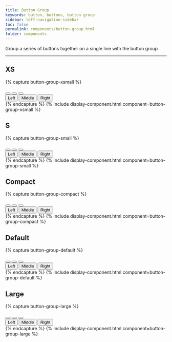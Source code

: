 ```yaml
---
title: Button Group
keywords: button, buttons, button group
sidebar: left-navigation-sidebar
toc: false
permalink: components/button-group.html
folder: components
---
```


Group a series of buttons together on a single line with the button group

<hr>

## XS
{% capture button-group-xsmall %}
<div class="fd-button-group" role="group" aria-label="Group label">
  <button class=" fd-button--grouped fd-button--xs sap-icon--survey"></button>
  <button class=" fd-button--grouped fd-button--xs sap-icon--pie-chart" aria-pressed="true"></button>
  <button class=" fd-button--grouped fd-button--xs sap-icon--pool"></button>
</div>

<div class="fd-button-group" role="group" aria-label="Group label">
  <button class=" fd-button--grouped fd-button--xs" aria-pressed="true">Left</button>
  <button class=" fd-button--grouped fd-button--xs">Middle</button>
  <button class=" fd-button--grouped fd-button--xs">Right</button>
</div>
{% endcapture %}
{% include display-component.html component=button-group-xsmall %}

## S
{% capture button-group-small %}
<div class="fd-button-group" role="group" aria-label="Group label">
  <button class=" fd-button--grouped fd-button--s sap-icon--survey"></button>
  <button class=" fd-button--grouped fd-button--s sap-icon--pie-chart" aria-pressed="true"></button>
  <button class=" fd-button--grouped fd-button--s sap-icon--pool"></button>
</div>

<div class="fd-button-group" role="group" aria-label="Group label">
  <button class=" fd-button--grouped fd-button--s" aria-pressed="true">Left</button>
  <button class=" fd-button--grouped fd-button--s">Middle</button>
  <button class=" fd-button--grouped fd-button--s">Right</button>
</div>
{% endcapture %}
{% include display-component.html component=button-group-small %}

## Compact
{% capture button-group-compact %}
<div class="fd-button-group" role="group" aria-label="Group label">
  <button class=" fd-button--grouped fd-button--compact sap-icon--survey"></button>
  <button class=" fd-button--grouped fd-button--compact sap-icon--pie-chart" aria-pressed="true"></button>
  <button class=" fd-button--grouped fd-button--compact sap-icon--pool"></button>
</div>

<div class="fd-button-group" role="group" aria-label="Group label">
  <button class=" fd-button--grouped fd-button--compact" aria-pressed="true">Left</button>
  <button class=" fd-button--grouped fd-button--compact">Middle</button>
  <button class=" fd-button--grouped fd-button--compact">Right</button>
</div>
{% endcapture %}
{% include display-component.html component=button-group-compact %}

## Default
{% capture button-group-default %}
<div class="fd-button-group" role="group" aria-label="Group label">
  <button class=" fd-button--grouped sap-icon--survey"></button>
  <button class=" fd-button--grouped sap-icon--pie-chart" aria-pressed="true"></button>
  <button class=" fd-button--grouped sap-icon--pool"></button>
</div>

<div class="fd-button-group" role="group" aria-label="Group label">
  <button class=" fd-button--grouped" aria-pressed="true">Left</button>
  <button class=" fd-button--grouped">Middle</button>
  <button class=" fd-button--grouped">Right</button>
</div>
{% endcapture %}
{% include display-component.html component=button-group-default %}

## Large
{% capture button-group-large %}
<div class="fd-button-group" role="group" aria-label="Group label">
  <button class=" fd-button--grouped fd-button--l sap-icon--survey"></button>
  <button class=" fd-button--grouped fd-button--l sap-icon--pie-chart" aria-pressed="true"></button>
  <button class=" fd-button--grouped fd-button--l sap-icon--pool"></button>
</div>

<div class="fd-button-group" role="group" aria-label="Group label">
  <button class=" fd-button--grouped fd-button--l" aria-pressed="true">Left</button>
  <button class=" fd-button--grouped fd-button--l">Middle</button>
  <button class=" fd-button--grouped fd-button--l">Right</button>
</div>
{% endcapture %}
{% include display-component.html component=button-group-large %}

